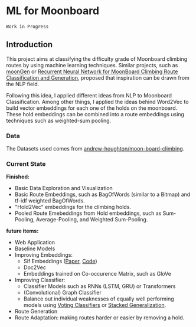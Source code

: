 # ML for Moonboard

    Work in Progress

## Introduction

This project aims at classifying the difficulty grade of Moonboard climbing routes by using machine learning techniques. Similar projects, such as [moonGen](https://github.com/gestalt-howard/moonGen/) or [Recurrent Neural Network for MoonBoard Climbing Route Classification and Generation](https://arxiv.org/abs/2102.01788), proposed that inspiration can be drawn from the NLP field.

Following this idea, I applied different ideas from NLP to Moonboard Classification. Among other things, I applied the ideas behind Word2Vec to build vector embeddings for each one of the holds on the moonboard. These hold embeddings can be combined into a route embeddings using techniques such as weighted-sum pooling.

### Data
The Datasets used comes from [andrew-houghton/moon-board-climbing](https://github.com/andrew-houghton/moon-board-climbing).


### Current State
 
 **Finished:**
- Basic Data Exploration and Visualization
- Basic Route Embeddings, such as BagOfWords (similar to a Bitmap) and tf-idf weighted BagOfWords. 
- "Hold2Vec" embeddings for the climbing holds.
- Pooled Route Emebeddings from Hold embeddings, such as Sum-Pooling, Average-Pooling, and Weighted Sum-Pooling.

**future items:**

- Web Application
- Baseline Models
- Improving Embeddings:
  - Sif Embeddings ([Paper](https://openreview.net/pdf?id=SyK00v5xx), [Code](https://github.com/PrincetonML/SIF/tree/master/examples))
  - Doc2Vec
  - Embeddings trained on Co-occurence Matrix, such as GloVe
- Improving Classifier:
  - Classifier Models such as RNNs (LSTM, GRU) or Transformers
  - (Convolutional) Graph Classifier
  - Balance out individual weaknesses of equally well performing models using [Voting Classifiers](https://scikit-learn.org/stable/modules/ensemble.html#voting-classifier) or [Stacked Generalization](https://scikit-learn.org/stable/modules/ensemble.html#stacked-generalization).
- Route Generation
- Route Adaptation: making routes harder or easier by removing a hold.